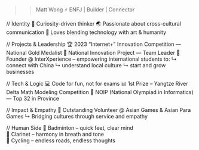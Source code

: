 >> Matt Wong ⚡ ENFJ | Builder | Connector

// Identity
🧠 Curiosity-driven thinker
🌏 Passionate about cross-cultural communication
🎨 Loves blending technology with art & humanity

// Projects & Leadership
🏆 2023 “Internet+” Innovation Competition — National Gold Medalist
🧭 National Innovation Project — Team Leader
🚀 Founder @ InterXperience – empowering international students to:
   ↳ connect with China
   ↳ understand local culture
   ↳ start and grow businesses

// Tech & Logic
💻 Code for fun, not for exams
📊 1st Prize – Yangtze River Delta Math Modeling Competition
📘 NOIP (National Olympiad in Informatics) — Top 32 in Province

// Impact & Empathy
🫶 Outstanding Volunteer @ Asian Games & Asian Para Games
   ↳ Bridging cultures through service and empathy

// Human Side
🏸 Badminton – quick feet, clear mind  
🎵 Clarinet – harmony in breath and tone  
🚴 Cycling – endless roads, endless thoughts
